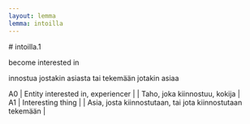 ```yaml
---
layout: lemma
lemma: intoilla
---
```


<div class="sense">
# <span class="sensename">intoilla.1</span>

<span class="description">become interested in</span>

<span class="description">innostua jostakin asiasta tai tekemään jotakin asiaa</span>

A0 | Entity interested in, experiencer |   | Taho, joka kiinnostuu, kokija |  
A1 | Interesting thing |   | Asia, josta kiinnostutaan, tai jota kiinnostutaan tekemään |  

</div>

